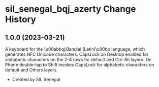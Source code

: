 sil_senegal_bqj_azerty Change History
====================

1.0.0 (2023-03-21)
------------------
A keyboard for the \u00abbqj:Bandial (Latin)\u00bb language, which generates NFC Unicode characters.
CapsLock on Desktop enabled for alphabetic characters on the 2-4 rows for default and Ctrl-Alt layers.
On Phone double-tap to Shift invokes CapsLock for alphabetic characters on default and Others layers.
* Created by SIL Senegal
